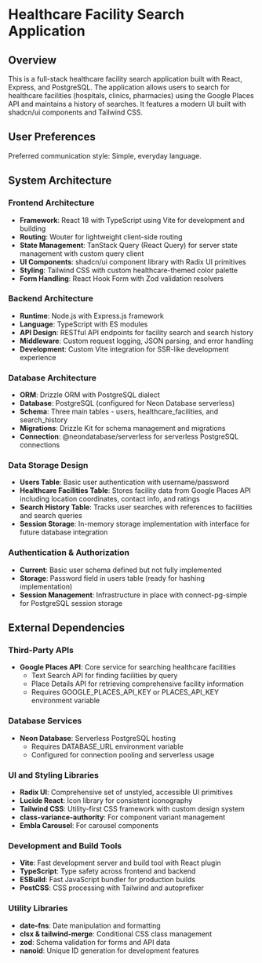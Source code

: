 # Healthcare Facility Search Application

## Overview

This is a full-stack healthcare facility search application built with React, Express, and PostgreSQL. The application allows users to search for healthcare facilities (hospitals, clinics, pharmacies) using the Google Places API and maintains a history of searches. It features a modern UI built with shadcn/ui components and Tailwind CSS.

## User Preferences

Preferred communication style: Simple, everyday language.

## System Architecture

### Frontend Architecture
- **Framework**: React 18 with TypeScript using Vite for development and building
- **Routing**: Wouter for lightweight client-side routing
- **State Management**: TanStack Query (React Query) for server state management with custom query client
- **UI Components**: shadcn/ui component library with Radix UI primitives
- **Styling**: Tailwind CSS with custom healthcare-themed color palette
- **Form Handling**: React Hook Form with Zod validation resolvers

### Backend Architecture
- **Runtime**: Node.js with Express.js framework
- **Language**: TypeScript with ES modules
- **API Design**: RESTful API endpoints for facility search and search history
- **Middleware**: Custom request logging, JSON parsing, and error handling
- **Development**: Custom Vite integration for SSR-like development experience

### Database Architecture
- **ORM**: Drizzle ORM with PostgreSQL dialect
- **Database**: PostgreSQL (configured for Neon Database serverless)
- **Schema**: Three main tables - users, healthcare_facilities, and search_history
- **Migrations**: Drizzle Kit for schema management and migrations
- **Connection**: @neondatabase/serverless for serverless PostgreSQL connections

### Data Storage Design
- **Users Table**: Basic user authentication with username/password
- **Healthcare Facilities Table**: Stores facility data from Google Places API including location coordinates, contact info, and ratings
- **Search History Table**: Tracks user searches with references to facilities and search queries
- **Session Storage**: In-memory storage implementation with interface for future database integration

### Authentication & Authorization
- **Current**: Basic user schema defined but not fully implemented
- **Storage**: Password field in users table (ready for hashing implementation)
- **Session Management**: Infrastructure in place with connect-pg-simple for PostgreSQL session storage

## External Dependencies

### Third-Party APIs
- **Google Places API**: Core service for searching healthcare facilities
  - Text Search API for finding facilities by query
  - Place Details API for retrieving comprehensive facility information
  - Requires GOOGLE_PLACES_API_KEY or PLACES_API_KEY environment variable

### Database Services
- **Neon Database**: Serverless PostgreSQL hosting
  - Requires DATABASE_URL environment variable
  - Configured for connection pooling and serverless usage

### UI and Styling Libraries
- **Radix UI**: Comprehensive set of unstyled, accessible UI primitives
- **Lucide React**: Icon library for consistent iconography
- **Tailwind CSS**: Utility-first CSS framework with custom design system
- **class-variance-authority**: For component variant management
- **Embla Carousel**: For carousel components

### Development and Build Tools
- **Vite**: Fast development server and build tool with React plugin
- **TypeScript**: Type safety across frontend and backend
- **ESBuild**: Fast JavaScript bundler for production builds
- **PostCSS**: CSS processing with Tailwind and autoprefixer

### Utility Libraries
- **date-fns**: Date manipulation and formatting
- **clsx & tailwind-merge**: Conditional CSS class management
- **zod**: Schema validation for forms and API data
- **nanoid**: Unique ID generation for development features